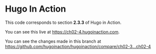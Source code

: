 Hugo In Action
===============

This code corresponds to section **2.3.3** of Hugo in Action.

You can see this live at https://ch02-4.hugoinaction.com.

You can see the changes made in this branch at https://github.com/hugoinaction/hugoinaction/compare/ch02-3...ch02-4

